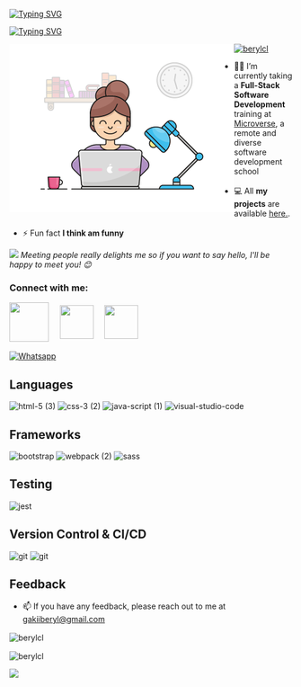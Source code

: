 
<!--
**berylcl/berylcl** is a ✨ _special_ ✨ repository because its `README.md` (this file) appears on your GitHub profile.

Here are some ideas to get you started:

- 🔭 I’m currently working on ...
- 🌱 I’m currently learning ...
- 👯 I’m looking to collaborate on ...
- 🤔 I’m looking for help with ...
- 💬 Ask me about ...
- 📫 How to reach me: ...
- 😄 Pronouns: ...
- ⚡ Fun fact: ...
-->
<p margin-left = "20px"><a href="https://git.io/typing-svg"><img src="https://readme-typing-svg.demolab.com?font=Fira+Code&pause=1000&color=03045e&width=435&lines=Hi+%F0%9F%91%8B%F0%9F%8F%BF%2C+I'm+Gakii+Beryl" alt="Typing SVG" /></a><p>
<p><a href="https://git.io/typing-svg"><img src="https://readme-typing-svg.demolab.com?font=Fira+Code&pause=1000&color=03045e&width=435&lines=A+passionate+full+stack+developer;From+Nairobi%2CKenya" alt="Typing SVG" /></a><p>
<img align="left" margin-left = 10px alt="coding" width ="400" src="e726c74ac081eed50feee1433d12c998.gif">

<p align="left"> <a href="https://github.com/ryo-ma/github-profile-trophy"><img src="https://github-profile-trophy.vercel.app/?username=berylcl" alt="berylcl" /></a> </p>

-  👩‍💻 I’m currently taking a **Full-Stack Software Development** training at 
[Microverse](https://www.microverse.org/), a remote and diverse software development school<br></br>
- 💻 All **my projects** are available [here.](https://github.com/berylcl?tab=repositories).<br><br>
- ⚡ Fun fact **I think am funny**
<p><img  src="https://media.giphy.com/media/LnQjpWaON8nhr21vNW/giphy.gif" width="40"> <em>Meeting people really delights me so if you want to say hello, I'll be happy to meet you! 😊 </em><p>
<h3 align="left">Connect with me:</h3>
<!-- Social icons section -->
<p align="left">
 <a  href="https://www.linkedin.com/in/gakii-beryl-305391180/"  target="_blank">
<img  align="center"  src="https://user-images.githubusercontent.com/98466955/195613046-9ecccd6e-b96e-45f9-84b2-c7ea1086479f.gif" height="70"  width="70"  /></a>
&#8287;&#8287;&#8287;
<a  href="https://twitter.com/omg_its_beryl"  target="_blank">
<img  align="center"  src="https://user-images.githubusercontent.com/98466955/195566671-f3328fbe-1b77-4500-b6fb-b9d92fa9c011.gif" height="60"  width="60"  /></a>
&#8287;&#8287;&#8287;
<a href=mailto:gakiiberyl@gmail.com?subject="subject text">
<img  align="center"  src="https://user-images.githubusercontent.com/98466955/195565804-e5ee1df3-f584-4b6a-af87-581db17d3d77.gif"  height="60"  width="60"  /></a> 
&#8287;&#8287;&#8287;
<br><br>
<a href="https://api.whatsapp.com/send?phone=254701954204" target="_blank"><img src="https://img.shields.io/badge/WhatsApp-25D366?style=for-the-badge&logo=whatsapp&logoColor=white" alt="Whatsapp"></a>
&#8287;&#8287;&#8287;
<p align="left">
</p>

## Languages 
![html-5 (3)](https://user-images.githubusercontent.com/98466955/195468583-f1d0a3cc-e0d1-4626-8b11-10f58a3d8486.png)
![css-3 (2)](https://user-images.githubusercontent.com/98466955/195469125-5644400c-732b-4a43-a4e0-8c9213d84743.png)
![java-script (1)](https://user-images.githubusercontent.com/98466955/195469780-9aed5f72-82d8-4a93-ad21-2b6327b47b32.png)
![visual-studio-code](https://user-images.githubusercontent.com/98466955/195476626-69c30c8b-ca99-4e6d-88dc-1c9bad957454.png)

## Frameworks
![bootstrap](https://user-images.githubusercontent.com/98466955/195473368-f4b048b7-e3af-4cd3-a90f-f85834d4628a.png)
![webpack (2)](https://user-images.githubusercontent.com/98466955/195474253-40bebee2-5e4c-4503-8875-629961cd7b15.png)
![sass](https://user-images.githubusercontent.com/98466955/195476359-9250572e-a9c4-4f56-b400-aa49b9676403.png)


## Testing
![jest](https://user-images.githubusercontent.com/98466955/195473686-757890dd-97c6-414f-8d88-37ed3e6dfba4.png)

## Version Control & CI/CD
![git](https://user-images.githubusercontent.com/98466955/195476809-1dbe8838-a259-4cd5-a520-08a2d73a5b3d.png)
![git](https://img.icons8.com/color/48/null/gitlab.png)

## Feedback

- 📫 If you have any feedback, please reach out to me at gakiiberyl@gmail.com

<p><img align="center" src="https://github-readme-stats.vercel.app/api/top-langs?username=berylcl&show_icons=true&locale=en&layout=compact" alt="berylcl" /></p>

<p><img align="center" src="https://github-readme-streak-stats.herokuapp.com/?user=berylcl&" alt="berylcl" /></p>

![](https://komarev.com/ghpvc/?username=berylcl&color=dc143c)
